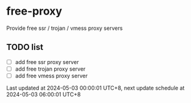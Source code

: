 
# free-proxy
Provide free ssr / trojan / vmess proxy servers


## TODO list
- [ ] add free ssr proxy server
- [ ] add free trojan proxy server
- [ ] add free vmess proxy server

Last updated at 2024-05-03 00:00:01 UTC+8, next update schedule at 2024-05-03 06:00:01 UTC+8

